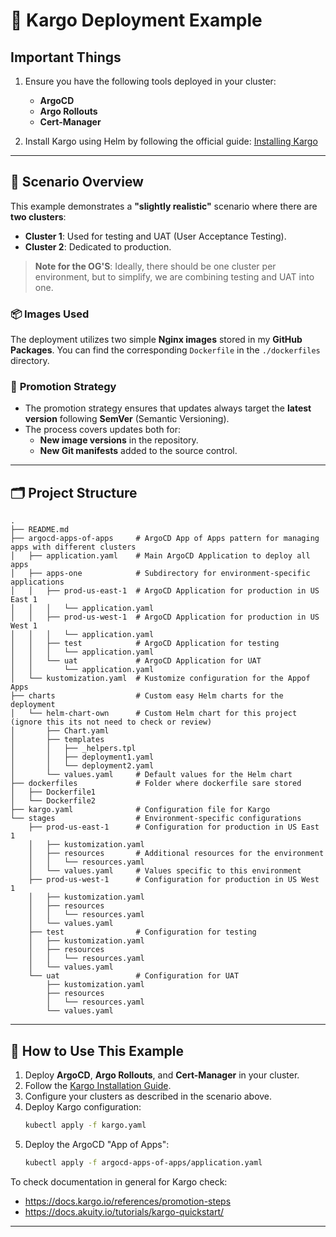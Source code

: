 # 📘 Kargo Deployment Example

## **Important Things**

1. Ensure you have the following tools deployed in your cluster:
   - **ArgoCD**
   - **Argo Rollouts**
   - **Cert-Manager**

2. Install Kargo using Helm by following the official guide:
   [Installing Kargo](https://docs.kargo.io/how-to-guides/installing-kargo/)

---

## 🔖 **Scenario Overview**

This example demonstrates a **"slightly realistic"** scenario where there are **two clusters**:

- **Cluster 1**: Used for testing and UAT (User Acceptance Testing).
- **Cluster 2**: Dedicated to production.

> **Note for the OG'S**: Ideally, there should be one cluster per environment, but to simplify, we are combining testing and UAT into one.

### 📦 **Images Used**

The deployment utilizes two simple **Nginx images** stored in my **GitHub Packages**. You can find the corresponding `Dockerfile` in the `./dockerfiles` directory.

### 🔄 **Promotion Strategy**

- The promotion strategy ensures that updates always target the **latest version** following **SemVer** (Semantic Versioning).
- The process covers updates both for:
  - **New image versions** in the repository.
  - **New Git manifests** added to the source control.

---

## 🗂 **Project Structure**

```
.
├── README.md              
├── argocd-apps-of-apps     # ArgoCD App of Apps pattern for managing apps with different clusters
│   ├── application.yaml    # Main ArgoCD Application to deploy all apps
│   ├── apps-one            # Subdirectory for environment-specific applications
│   │   ├── prod-us-east-1  # ArgoCD Application for production in US East 1
│   │   │   └── application.yaml
│   │   ├── prod-us-west-1  # ArgoCD Application for production in US West 1
│   │   │   └── application.yaml
│   │   ├── test            # ArgoCD Application for testing
│   │   │   └── application.yaml
│   │   └── uat             # ArgoCD Application for UAT
│   │       └── application.yaml
│   └── kustomization.yaml  # Kustomize configuration for the Appof Apps
├── charts                  # Custom easy Helm charts for the deployment
│   └── helm-chart-own      # Custom Helm chart for this project (ignore this its not need to check or review)
│       ├── Chart.yaml       
│       ├── templates       
│       │   ├── _helpers.tpl
│       │   ├── deployment1.yaml
│       │   └── deployment2.yaml
│       └── values.yaml     # Default values for the Helm chart
├── dockerfiles             # Folder where dockerfile sare stored
│   ├── Dockerfile1         
│   └── Dockerfile2        
├── kargo.yaml              # Configuration file for Kargo 
└── stages                  # Environment-specific configurations
    ├── prod-us-east-1      # Configuration for production in US East 1
    │   ├── kustomization.yaml
    │   ├── resources       # Additional resources for the environment
    │   │   └── resources.yaml
    │   └── values.yaml     # Values specific to this environment
    ├── prod-us-west-1      # Configuration for production in US West 1
    │   ├── kustomization.yaml
    │   ├── resources
    │   │   └── resources.yaml
    │   └── values.yaml
    ├── test                # Configuration for testing
    │   ├── kustomization.yaml
    │   ├── resources
    │   │   └── resources.yaml
    │   └── values.yaml
    └── uat                 # Configuration for UAT
        ├── kustomization.yaml
        ├── resources
        │   └── resources.yaml
        └── values.yaml
```

---

## 💠 **How to Use This Example**

1. Deploy **ArgoCD**, **Argo Rollouts**, and **Cert-Manager** in your cluster.
2. Follow the [Kargo Installation Guide](https://docs.kargo.io/how-to-guides/installing-kargo/).
3. Configure your clusters as described in the scenario above.
5. Deploy Kargo configuration:
   ```bash
   kubectl apply -f kargo.yaml
   ```
6. Deploy the ArgoCD "App of Apps":
   ```bash
   kubectl apply -f argocd-apps-of-apps/application.yaml
   ```
To check documentation in general for Kargo check:
- https://docs.kargo.io/references/promotion-steps
- https://docs.akuity.io/tutorials/kargo-quickstart/
---

